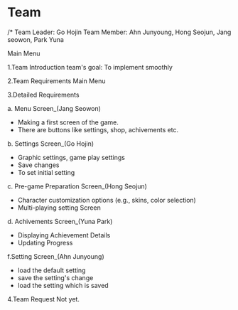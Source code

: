 # Team <MAIN>
/*
Team Leader: Go Hojin
Team Member: Ahn Junyoung, Hong Seojun, Jang seowon, Park Yuna

Main Menu

1.Team Introduction
  team's goal:
    To implement smoothly


2.Team Requirements
  Main Menu


3.Detailed Requirements

  a. Menu Screen_(Jang Seowon)
  - Making a first screen of the game.
  - There are buttons like settings, shop, achivements etc.
    
  b. Settings Screen_(Go Hojin)
  - Graphic settings, game play settings
  - Save changes
  - To set initial setting
    
  c. Pre-game Preparation Screen_(Hong Seojun)

  - Character customization options (e.g., skins, color selection)
  - Multi-playing setting Screen

  d. Achivements Screen_(Yuna Park)

  - Displaying Achievement Details
  - Updating Progress

  f.Setting Screen_(Ahn Junyoung)

  - load the default setting
  - save the setting's change
  - load the setting which is saved

  4.Team Request
    Not yet.
